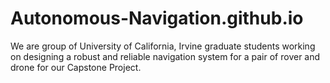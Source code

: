 # Autonomous-Navigation.github.io
We are group of University of California, Irvine graduate students working on designing a robust and reliable navigation system for a pair of rover and drone for our Capstone Project.
